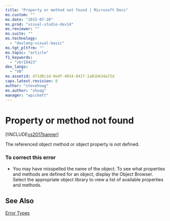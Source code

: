 ```yaml
---
title: "Property or method not found | Microsoft Docs"
ms.custom: ""
ms.date: "2015-07-20"
ms.prod: "visual-studio-dev14"
ms.reviewer: ""
ms.suite: ""
ms.technology: 
  - "devlang-visual-basic"
ms.tgt_pltfrm: ""
ms.topic: "article"
f1_keywords: 
  - "vbrID423"
dev_langs: 
  - "VB"
ms.assetid: 471d8c1d-9edf-4014-8427-1a01b634a72d
caps.latest.revision: 8
author: "stevehoag"
ms.author: "shoag"
manager: "wpickett"
---
```

# Property or method not found
[!INCLUDE[vs2017banner](../../../includes/vs2017banner.md)]

The referenced object method or object property is not defined.  
  
### To correct this error  
  
-   You may have misspelled the name of the object. To see what properties and methods are defined for an object, display the Object Browser. Select the appropriate object library to view a list of available properties and methods.  
  
## See Also  
 [Error Types](../../../visual-basic/programming-guide/language-features/error-types.md)